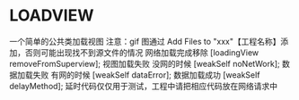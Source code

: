 # LOADVIEW
 一个简单的公共类加载视图
注意：gif 图通过 Add Files to "xxx"【工程名称】添加，否则可能出现找不到源文件的情况
网络加载完成移除 [loadingView removeFromSuperview];
视图加载失败 没网的时候  [weakSelf noNetWork];
数据加载失败 有网的时候  [weakSelf dataError];
数据加载成功 [weakSelf delayMethod];
延时代码仅仅用于测试，工程中请把相应代码放在网络请求中
